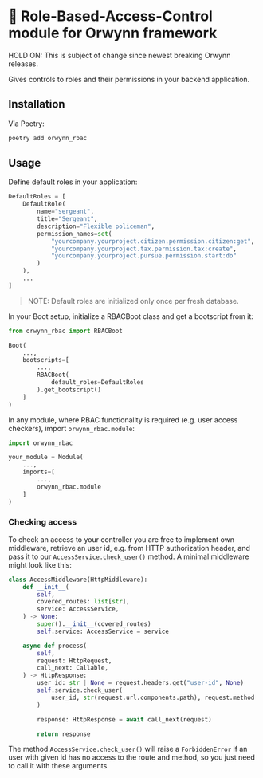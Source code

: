 # 👮 Role-Based-Access-Control module for Orwynn framework

HOLD ON: This is subject of change since newest breaking Orwynn releases.

Gives controls to roles and their permissions in your backend application.


## Installation

Via Poetry:
```sh
poetry add orwynn_rbac
```

## Usage

Define default roles in your application:
```python
DefaultRoles = [
    DefaultRole(
        name="sergeant",
        title="Sergeant",
        description="Flexible policeman",
        permission_names=set(
            "yourcompany.yourproject.citizen.permission.citizen:get",
            "yourcompany.yourproject.tax.permission.tax:create",
            "yourcompany.yourproject.pursue.permission.start:do"
        )
    ),
    ...
]
```

> NOTE: Default roles are initialized only once per fresh database.

In your Boot setup, initialize a RBACBoot class and get a bootscript from it:
```python
from orwynn_rbac import RBACBoot

Boot(
    ...,
    bootscripts=[
        ...,
        RBACBoot(
            default_roles=DefaultRoles
        ).get_bootscript()
    ]
)
```

In any module, where RBAC functionality is required (e.g. user access
checkers), import `orwynn_rbac.module`:
```python
import orwynn_rbac

your_module = Module(
    ...,
    imports=[
        ...,
        orwynn_rbac.module
    ]
)
```

### Checking access

To check an access to your controller you are free to implement own middleware,
retrieve an user id, e.g. from HTTP authorization header, and pass it to our
`AccessService.check_user()` method. A minimal middleware might look like this:

```python
class AccessMiddleware(HttpMiddleware):
    def __init__(
        self,
        covered_routes: list[str],
        service: AccessService,
    ) -> None:
        super().__init__(covered_routes)
        self.service: AccessService = service

    async def process(
        self,
        request: HttpRequest,
        call_next: Callable,
    ) -> HttpResponse:
        user_id: str | None = request.headers.get("user-id", None)
        self.service.check_user(
            user_id, str(request.url.components.path), request.method
        )

        response: HttpResponse = await call_next(request)

        return response
```

The method `AccessService.check_user()` will raise a `ForbiddenError` if an
user with given id has no access to the route and method, so you just need to
call it with these arguments.
